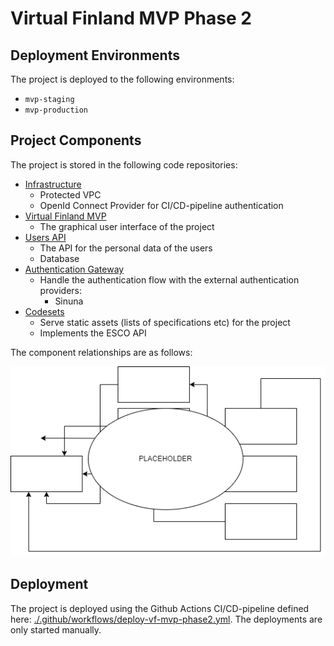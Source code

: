 # Virtual Finland MVP Phase 2

## Deployment Environments

The project is deployed to the following environments:

- `mvp-staging`
- `mvp-production`

## Project Components

The project is stored in the following code repositories:

- [Infrastructure](https://github.com/Virtual-Finland-Development/infrastructure)
  - Protected VPC
  - OpenId Connect Provider for CI/CD-pipeline authentication
- [Virtual Finland MVP](https://github.com/Virtual-Finland-Development/virtual-finland)
  - The graphical user interface of the project
- [Users API](https://github.com/Virtual-Finland-Development/users-api)
  - The API for the personal data of the users
  - Database
- [Authentication Gateway](https://github.com/Virtual-Finland-Development/authentication-gw)
  - Handle the authentication flow with the external authentication providers:
    - Sinuna
- [Codesets](https://github.com/Virtual-Finland-Development/codesets)
  - Serve static assets (lists of specifications etc) for the project
  - Implements the ESCO API

The component relationships are as follows:

![Component Relationships](./images/vf-mvp-phase-2-component-relationships.png)

## Deployment

The project is deployed using the Github Actions CI/CD-pipeline defined here: [./.github/workflows/deploy-vf-mvp-phase2.yml](../.github/workflows/deploy-vf-mvp-phase2.yml). The deployments are only started manually.
